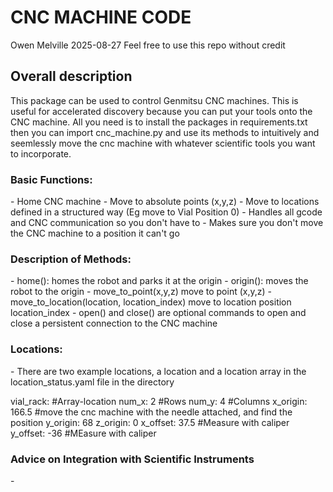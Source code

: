 <h1> CNC MACHINE CODE </h1>
Owen Melville 2025-08-27 
Feel free to use this repo without credit

<h2> Overall description </h2>
This package can be used to control Genmitsu CNC machines. This is useful for accelerated discovery because you can put your tools onto the CNC machine. All you need is to install the packages in requirements.txt then you can import cnc_machine.py and use its methods to intuitively and seemlessly move the cnc machine with whatever scientific tools you want to incorporate. 

<h3>Basic Functions:</h3>
- Home CNC machine
- Move to absolute points (x,y,z)
- Move to locations defined in a structured way (Eg move to Vial Position 0)
- Handles all gcode and CNC communication so you don't have to
- Makes sure you don't move the CNC machine to a position it can't go

 <h3> Description of Methods:</h3>
  - home(): homes the robot and parks it at the origin
  - origin(): moves the robot to the origin
  - move_to_point(x,y,z) move to point (x,y,z)
  - move_to_location(location, location_index) move to location position location_index
  - open() and close() are optional commands to open and close a persistent connection to the CNC machine

<h3>Locations:</h3>
- There are two example locations, a location and a location array in the location_status.yaml file in the directory

vial_rack: #Array-location 
  num_x: 2 #Rows
  num_y: 4 #Columns
  x_origin: 166.5 #move the cnc machine with the needle attached, and find the position 
  y_origin: 68
  z_origin: 0
  x_offset: 37.5 #Measure with caliper
  y_offset: -36 #MEasure with caliper
  
<h3>Advice on Integration with Scientific Instruments</h3>
- 
